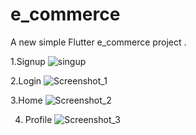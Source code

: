 # e_commerce

A new simple Flutter e_commerce project .

1.Signup
![singup](https://user-images.githubusercontent.com/89066510/195746568-d7ab5934-c3d4-4ed2-9eeb-c39864382ee0.jpg)

2.Login
![Screenshot_1](https://user-images.githubusercontent.com/89066510/195746717-413b3952-2c0c-4928-ba22-91f8d9b270bb.jpg)

3.Home
![Screenshot_2](https://user-images.githubusercontent.com/89066510/195746830-6f1a504e-fed4-49c6-ab02-50290168715b.jpg)

4. Profile
![Screenshot_3](https://user-images.githubusercontent.com/89066510/195746864-077e1900-4bb2-4e75-b5c9-bcbb7b9d30c1.jpg)
